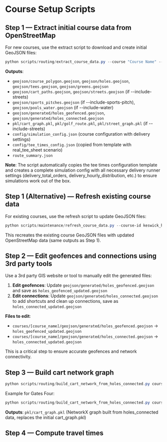 # Course Setup Scripts

## Step 1 — Extract initial course data from OpenStreetMap
For new courses, use the extract script to download and create initial GeoJSON files:
```powershell
python scripts/routing/extract_course_data.py --course "Course Name" --clubhouse-lat LAT --clubhouse-lon LON --include-streets --street-buffer 750 --course-buffer 100 --include-sports-pitch --pitch-radius-yards 200 --include-water --water-radius-yards 200 --output-dir courses/course_name
```

**Outputs**: 
- `geojson/course_polygon.geojson`, `geojson/holes.geojson`, `geojson/tees.geojson`, `geojson/greens.geojson`
- `geojson/cart_paths.geojson`, `geojson/streets.geojson` (if --include-streets)
- `geojson/sports_pitches.geojson` (if --include-sports-pitch), `geojson/pools_water.geojson` (if --include-water)
- `geojson/generated/holes_geofenced.geojson`, `geojson/generated/holes_connected.geojson`
- `pkl/cart_graph.pkl`, `pkl/golf_route.pkl`, `pkl/street_graph.pkl` (if --include-streets)
- `config/simulation_config.json` (course configuration with delivery settings)
- `config/tee_times_config.json` (copied from template with real_tee_sheet scenario)
- `route_summary.json`

**Note**: The script automatically copies the tee times configuration template and creates a complete simulation config with all necessary delivery runner settings (delivery_total_orders, delivery_hourly_distribution, etc.) to ensure simulations work out of the box.

## Step 1 (Alternative) — Refresh existing course data
For existing courses, use the refresh script to update GeoJSON files:
```powershell
python scripts/maintenance/refresh_course_data.py --course-id keswick_hall --radius-km 2.0 --pitch-radius-yards 200 --water-radius-yards 200 --simplify 5
```

This recreates the existing course GeoJSON files with updated OpenStreetMap data (same outputs as Step 1).

## Step 2 — Edit geofences and connections using 3rd party tools
Use a 3rd party GIS website or tool to manually edit the generated files:

1. **Edit geofences**: Update `geojson/generated/holes_geofenced.geojson` and save as `holes_geofenced_updated.geojson`
2. **Edit connections**: Update `geojson/generated/holes_connected.geojson` to add shortcuts and clean up connections, save as `holes_connected_updated.geojson`

**Files to edit**:
- `courses/[course_name]/geojson/generated/holes_geofenced.geojson` → `holes_geofenced_updated.geojson`
- `courses/[course_name]/geojson/generated/holes_connected.geojson` → `holes_connected_updated.geojson`

This is a critical step to ensure accurate geofences and network connectivity.

## Step 3 — Build cart network graph
```powershell
python scripts/routing/build_cart_network_from_holes_connected.py courses/[course_name]
```

Example for Gates Four:
```powershell
python scripts/routing/build_cart_network_from_holes_connected.py courses/gates_four
```

**Outputs**: `pkl/cart_graph.pkl` (NetworkX graph built from holes_connected data, replaces the initial cart_graph.pkl)

## Step 4 — Compute travel times
```